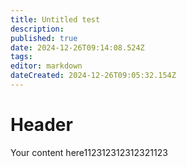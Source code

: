 ```yaml
---
title: Untitled test
description: 
published: true
date: 2024-12-26T09:14:08.524Z
tags: 
editor: markdown
dateCreated: 2024-12-26T09:05:32.154Z
---
```


# Header
Your content here112312312312321123
